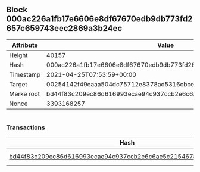 ## Block 000ac226a1fb17e6606e8df67670edb9db773fd2657c659743eec2869a3b24ec

Attribute | Value
--- | ---
Height | 40157
Hash | 000ac226a1fb17e6606e8df67670edb9db773fd2657c659743eec2869a3b24ec
Timestamp | 2021-04-25T07:53:59+00:00
Target | 00254142f49eaaa504dc75712e8378ad5316cbcead634704b3734b6271167cc4
Merke root | bd44f83c209ec86d616993ecae94c937ccb2e6c6ae5c215467a1aa6d6e882622
Nonce | 3393168257

```

```

### Transactions

Hash | Amount
--- | ---
[bd44f83c209ec86d616993ecae94c937ccb2e6c6ae5c215467a1aa6d6e882622](bd44f83c209ec86d616993ecae94c937ccb2e6c6ae5c215467a1aa6d6e882622.md) | 10.00000000 SKEPTI 
